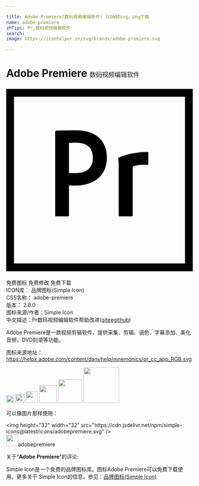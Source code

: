 ```yaml
---

title: Adobe Premiere(数码视频编辑软件) ICON转svg、png下载
name: adobe-premiere
zhTips: Pr,数码视频编辑软件
search: 
image: https://iconhelper.cn/svg/brands/adobe-premiere.svg

---
```


# Adobe Premiere  <small style="font-size: 60%;font-weight: 100">数码视频编辑软件</small>

<div id="svg" class="svg-wrap">
<svg role="img" viewBox="0 0 24 24" xmlns="http://www.w3.org/2000/svg"><title>Adobe Premiere icon</title><path d="M0 .3v23.4h24V.3zm1 1h22v21.4H1zM6.297 5.778c0-.066.017-.116.1-.116.643-.033 1.583-.05 2.573-.05 2.772 0 3.977 1.519 3.977 3.466 0 2.54-1.839 3.63-4.099 3.63-.38 0-.512-.017-.776-.017v3.843c0 .083-.033.116-.115.116H6.413c-.083 0-.116-.033-.116-.116zm1.775 5.313c.231.016.413.016.809.016 1.171 0 2.267-.412 2.267-1.996 0-1.27-.782-1.914-2.119-1.914-.396 0-.775.016-.957.033zm6.4-.908c0-.115 0-.412-.049-.973 0-.083.011-.1.077-.132a10.42 10.42 0 0 1 3.657-.693c.082 0 .115.016.115.099v1.452c0 .082-.026.099-.109.099a5.725 5.725 0 0 0-1.89.198v6.301c0 .083-.034.116-.116.116h-1.57c-.082 0-.115-.033-.115-.116z"/></svg>
</div>
<detail full-name='adobe-premiere'></detail>

<div class="detail-page">
<p>
<span><span class="badge-success badge">免费图标</span> <span class="badge-success badge">免费修改</span>  <span class="badge-success badge">免费下载</span> </span>
<br/>
<span>
ICON库：
<span class="badge-secondary badge">品牌图标(Simple Icon)</span> 
</span>
<br/>
<span>
CSS名称：
<span class="badge-secondary badge">adobe-premiere</span> 
</span>

<br/>
<span>
版本：
<span class="badge-secondary badge">2.8.0</span> 
</span>
<br/>
<span>图标来源/作者：<span class="badge-light badge">Simple Icon</span></span> 
<br/>
<span class="zh-detail">中文描述：<span class="badge-primary badge">Pr</span><span class="badge-primary badge">数码视频编辑软件</span><span class="help-link"><span>帮助改进</span>(<a href="https://gitee.com/liuwave/icon-helper/edit/master/json/brands/adobe-premiere.json" target="_blank" rel="noopener noreferrer">gitee</a><a href="https://github.com/liuwave/icon-helper/edit/master/json/brands/adobe-premiere.json" target="_blank" rel="noopener noreferrer">github</a></span>)</span><br/>
</p>
</div><div class="description description alert alert-light"><p>Adobe Premiere是一款视频剪辑软件，提供采集、剪辑、调色、字幕添加、美化音频、DVD刻录等功能。</p><p>图标来源地址：<a href="https://helpx.adobe.com/content/dam/help/mnemonics/pr_cc_app_RGB.svg" target="_blank" rel="noopener noreferrer">https://helpx.adobe.com/content/dam/help/mnemonics/pr_cc_app_RGB.svg</a></p></div>
<div class="alert alert-dark">
<img height="21" width="21" src="https://cdn.jsdelivr.net/npm/simple-icons@latest/icons/adobepremiere.svg" />
<img height="24" width="24" src="https://cdn.jsdelivr.net/npm/simple-icons@latest/icons/adobepremiere.svg" />
<img height="32" width="32" src="https://cdn.jsdelivr.net/npm/simple-icons@latest/icons/adobepremiere.svg" />
<img height="48" width="48" src="https://cdn.jsdelivr.net/npm/simple-icons@latest/icons/adobepremiere.svg" />
<img height="64" width="64" src="https://cdn.jsdelivr.net/npm/simple-icons@latest/icons/adobepremiere.svg" />
<img height="96" width="96" src="https://cdn.jsdelivr.net/npm/simple-icons@latest/icons/adobepremiere.svg" />

</div>
<div>
  <p>可以像图片那样使用：    
  </p>
  <div class="alert alert-primary" style="font-size: 14px">
    &lt;img height="32" width="32" src="https://cdn.jsdelivr.net/npm/simple-icons@latest/icons/adobepremiere.svg" /&gt;
    <copy-btn content='<img height="32" width="32" src="https://cdn.jsdelivr.net/npm/simple-icons@latest/icons/adobepremiere.svg" />'></copy-btn>
  </div>
  <div class="alert alert-secondary">
    <img height="32" width="32" src="https://cdn.jsdelivr.net/npm/simple-icons@latest/icons/adobepremiere.svg" />adobepremiere
    <copy-btn content="adobepremiere" btn-title="复制图标名称"></copy-btn>
  </div>
</div>
<div class="icon-detail__container">
<p>关于“<b>Adobe Premiere</b>”的评论:</p>
</div>
<Vssue title="关于“Adobe Premiere”的评论" />
<div><p>Simple Icon是一个免费的品牌图标库。图标Adobe Premiere可以免费下载使用。更多关于  Simple Icon的信息，参见：<a target="_blank" href="https://iconhelper.cn/brands.html">品牌图标(Simple Icon)</a>
</p></div>
